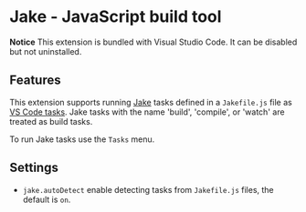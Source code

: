 # Jake - JavaScript build tool

**Notice** This extension is bundled with Visual Studio Code. It can be disabled but not uninstalled.

## Features

This extension supports running [Jake](http://jakejs.com/) tasks defined in a `Jakefile.js` file as [VS Code tasks](https://code.visualstudio.com/docs/editor/tasks). Jake tasks with the name 'build', 'compile', or 'watch' are treated as build tasks.

To run Jake tasks use the `Tasks` menu.

## Settings
- `jake.autoDetect` enable detecting tasks from `Jakefile.js` files, the default is `on`.
